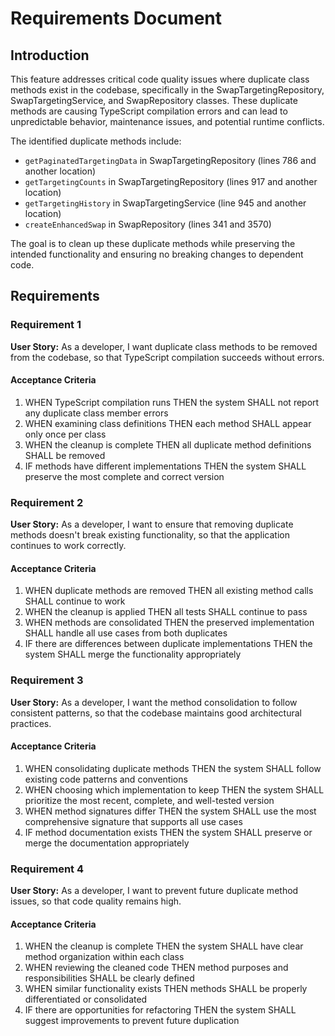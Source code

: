 # Requirements Document

## Introduction

This feature addresses critical code quality issues where duplicate class methods exist in the codebase, specifically in the SwapTargetingRepository, SwapTargetingService, and SwapRepository classes. These duplicate methods are causing TypeScript compilation errors and can lead to unpredictable behavior, maintenance issues, and potential runtime conflicts.

The identified duplicate methods include:
- `getPaginatedTargetingData` in SwapTargetingRepository (lines 786 and another location)
- `getTargetingCounts` in SwapTargetingRepository (lines 917 and another location)  
- `getTargetingHistory` in SwapTargetingService (line 945 and another location)
- `createEnhancedSwap` in SwapRepository (lines 341 and 3570)

The goal is to clean up these duplicate methods while preserving the intended functionality and ensuring no breaking changes to dependent code.

## Requirements

### Requirement 1

**User Story:** As a developer, I want duplicate class methods to be removed from the codebase, so that TypeScript compilation succeeds without errors.

#### Acceptance Criteria

1. WHEN TypeScript compilation runs THEN the system SHALL not report any duplicate class member errors
2. WHEN examining class definitions THEN each method SHALL appear only once per class
3. WHEN the cleanup is complete THEN all duplicate method definitions SHALL be removed
4. IF methods have different implementations THEN the system SHALL preserve the most complete and correct version

### Requirement 2

**User Story:** As a developer, I want to ensure that removing duplicate methods doesn't break existing functionality, so that the application continues to work correctly.

#### Acceptance Criteria

1. WHEN duplicate methods are removed THEN all existing method calls SHALL continue to work
2. WHEN the cleanup is applied THEN all tests SHALL continue to pass
3. WHEN methods are consolidated THEN the preserved implementation SHALL handle all use cases from both duplicates
4. IF there are differences between duplicate implementations THEN the system SHALL merge the functionality appropriately

### Requirement 3

**User Story:** As a developer, I want the method consolidation to follow consistent patterns, so that the codebase maintains good architectural practices.

#### Acceptance Criteria

1. WHEN consolidating duplicate methods THEN the system SHALL follow existing code patterns and conventions
2. WHEN choosing which implementation to keep THEN the system SHALL prioritize the most recent, complete, and well-tested version
3. WHEN method signatures differ THEN the system SHALL use the most comprehensive signature that supports all use cases
4. IF method documentation exists THEN the system SHALL preserve or merge the documentation appropriately

### Requirement 4

**User Story:** As a developer, I want to prevent future duplicate method issues, so that code quality remains high.

#### Acceptance Criteria

1. WHEN the cleanup is complete THEN the system SHALL have clear method organization within each class
2. WHEN reviewing the cleaned code THEN method purposes and responsibilities SHALL be clearly defined
3. WHEN similar functionality exists THEN methods SHALL be properly differentiated or consolidated
4. IF there are opportunities for refactoring THEN the system SHALL suggest improvements to prevent future duplication